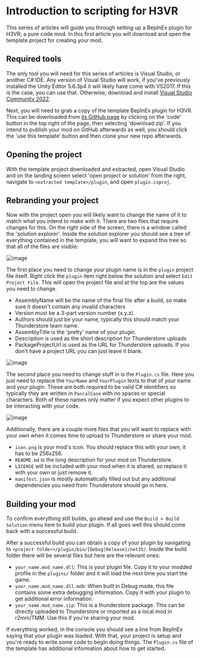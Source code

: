 # Introduction to scripting for H3VR
This series of articles will guide you through setting up a BepInEx plugin for H3VR; a pure
code mod. In this first article you will download and open the template project for creating 
your mod.

## Required tools
The only tool you will need for this series of articles is Visual Studio, or another C# IDE.
Any version of Visual Studio will work, if you've previously installed the Unity Editor 5.6.3p4
it will likely have come with VS2017. If this is the case, you can use that. Otherwise, download 
and install [Visual Studio Community 2022](https://visualstudio.microsoft.com/downloads/).

Next, you will need to grab a copy of the template BepInEx plugin for H3VR. This can be downloaded
from [its GitHub page](https://github.com/H3VR-Modding/H3VRPluginTemplate) by clicking on the
'code' button in the top right of the page, then selecting 'download zip'. If you intend to publish
your mod on GitHub afterwards as well, you should click the 'use this template' button and then clone
your new repo afterwards.

## Opening the project
With the template project downloaded and extracted, open Visual Studio and on the landing screen
select 'open project or solution' from the right, navigate to `<extracted template>/plugin`, and
open `plugin.csproj`.

## Rebranding your project
Now with the project open you will likely want to change the name of it to match what you intend
to make with it. There are two files that require changes for this. On the right side of the
screen, there is a window called the 'solution explorer'. Inside the solution explorer you should
see a tree of everything contained in the template, you will want to expand this tree so that all
of the files are visible:

![image](https://github.com/H3VR-Modding/wiki/assets/22647801/85c438b0-8d90-4f3c-adbb-d009133c0de3)


The first place you need to change your plugin name is in the `plugin` project file itself. Right
click the `plugin` item right below the solution and select `Edit Project File`. This will open the
project file and at the top are the values you need to change.

* AssemblyName will be the name of the final file after a build, so make sure it doesn't contain any invalid characters
* Version must be a 3-part version number (x.y.z).
* Authors should just be your name, typically this should match your Thunderstore team name.
* AssemblyTitle is the 'pretty' name of your plugin.
* Description is used as the short description for Thunderstore uploads
* PackageProjectUrl is used as the URL for Thunderstore uploads. If you don't have a project URL you can just leave it blank.

![image](https://github.com/H3VR-Modding/wiki/assets/22647801/0f3bef98-555e-4e82-ba07-9cd971d897c5)


The second place you need to change stuff in is the `Plugin.cs` file. Here you just need to replace the `YourName` and
`YourPlugin` texts to that of your name and your plugin. These are both required to be valid C# identifiers so typically
they are written in `PascalCase` with no spaces or special characters. Both of these names only matter if you expect other
plugins to be interacting with your code.

![image](https://github.com/H3VR-Modding/wiki/assets/22647801/430f5236-f3a1-4af8-a157-328fc3e046c8)

Additionally, there are a couple more files that you will want to replace with your own when it comes time to upload to Thunderstore or share your mod.
* `icon.png` is your mod's icon. You should replace this with your own, it has to be 256x256.
* `README.md` is the long description for your mod on Thunderstore.
* `LICENSE` will be included with your mod when it is shared, so replace it with your own or just remove it.
* `manifest.json` is mostly automatically filled out but any additional dependencies you need from Thunderstore should go in here.

## Building your mod
To confirm everything still builds, go ahead and use the `Build > Build Solution` menu item to build
your plugin. If all goes well this should come back with a successful build.

After a successful build you can obtain a copy of your plugin by navigating to `<project folder>/plugin/bin/[Debug|Release]/net35/`.
Inside the build folder there will be several files but here are the relevant ones:

* `your_name.mod_name.dll`: This is your plugin file. Copy it to your modded profile in the `plugins/` folder and it will load the next time you start the game.
* `your_name.mod_name.dll.mdb`: When built in Debug mode, this file contains some extra debugging information. Copy it with your plugin to get additional error information.
* `your_name.mod_name.zip`: This is a thunderstore package. This can be directly uploaded to Thunderstore or imported as a local mod in r2mm/TMM. Use this if you're sharing your mod.

If everything worked, in the console you should see a line from BepInEx saying that your plugin was loaded.
With that, your project is setup and you're ready to write some code to begin doing things. The `Plugin.cs` file
of the template has additional information about how to get started.
